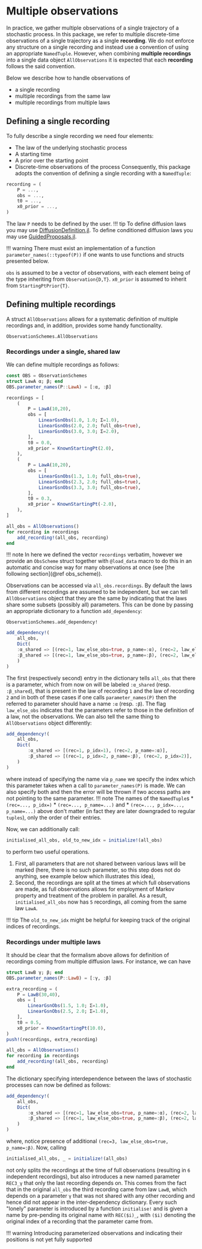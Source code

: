 # Multiple observations
In practice, we gather multiple observations of a single trajectory of a stochastic process. In this package, we refer to multiple discrete-time observations of a single trajectory as a single **recording**. We do not enforce any structure on a single recording and instead use a convention of using an appropriate `NamedTuple`. However, when combining **multiple recordings** into a single data object `AllObservations` it is expected that each **recording** follows the said convention.

Below we describe how to handle observations of
- a single recording
- multiple recordings from the same law
- multiple recordings from multiple laws

## Defining a single recording
To fully describe a single recording we need four elements:
- The law of the underlying stochastic process
- A starting time
- A prior over the starting point
- Discrete-time observations of the process
Consequently, this package adopts the convention of defining a single recording with a `NamedTuple`:
```julia
recording = (
    P = ...,
    obs = ...,
    t0 = ...,
    x0_prior = ...,
)
```
The law `P` needs to be defined by the user.
!!! tip
    To define diffusion laws you may use [DiffusionDefinition.jl](https://github.com/mmider/DiffusionDefinition.jl). To define conditioned diffusion laws you may use [GuidedProposals.jl](https://github.com/mmider/GuidedProposals.jl).

!!! warning
    There must exist an implementation of a function `parameter_names(::typeof(P))` if one wants to use functions and structs presented below.

`obs` is assumed to be a vector of observations, with each element
being of the type inheriting from `Observation{D,T}`. `x0_prior` is assumed
to inherit from `StartingPtPrior{T}`.

## Defining multiple recordings
A struct `AllObservations` allows for a systematic definition of multiple
recordings and, in addition, provides some handy functionality.
```@docs
ObservationSchemes.AllObservations
```
### Recordings under a single, shared law
We can define multiple recordings as follows:
```julia
const OBS = ObservationSchemes
struct LawA α; β; end
OBS.parameter_names(P::LawA) = [:α, :β]

recordings = [
    (
        P = LawA(10,20),
        obs = [
            LinearGsnObs(1.0, 1.0; Σ=1.0),
            LinearGsnObs(2.0, 2.0; full_obs=true),
            LinearGsnObs(3.0, 3.0; Σ=2.0),
        ],
        t0 = 0.0,
        x0_prior = KnownStartingPt(2.0),
    ),
    (
        P = LawA(10,20),
        obs = [
            LinearGsnObs(1.3, 1.0; full_obs=true),
            LinearGsnObs(2.3, 2.0; full_obs=true),
            LinearGsnObs(3.3, 3.0; full_obs=true),
        ],
        t0 = 0.3,
        x0_prior = KnownStartingPt(-2.0),
    ),
]

all_obs = AllObservations()
for recording in recordings
    add_recording!(all_obs, recording)
end
```
!!! note
    In here we defined the vector `recordings` verbatim, however we provide an `ObsScheme` struct together with `@load_data` macro to do this in an automatic and concise way for many observations at once (see [the following section](@ref obs_scheme)).

Observations can be accessed via `all_obs.recordings`. By default the laws from
different recordings are assumed to be independent, but we can tell
`AllObservations` object that they are the same by indicating that the laws
share some subsets (possibly all) parameters. This can be done by passing an
appropriate dictionary to a function `add_dependency`:
```@docs
ObservationSchemes.add_dependency!
```

```julia
add_dependency!(
    all_obs,
    Dict(
    :α_shared => [(rec=1, law_else_obs=true, p_name=:α), (rec=2, law_else_obs=true, p_name=:α)],
    :β_shared => [(rec=1, law_else_obs=true, p_name=:β), (rec=2, law_else_obs=true, p_name=:β)],
    )
)
```
The first (respectively second) entry in the dictionary tells `all_obs` that
there is a parameter, which from now on will be labeled `:α_shared` (resp.
`:β_shared`), that is present in the law of recording `1` and the law of
recording `2` and in both of these cases if one calls `parameter_names(P)` then the
referred to parameter should have a name `:α` (resp. `:β`). The flag `law_else_obs` indicates that the parameters refer to those in the definition of a law, not the observations. We can also tell the same thing to `AllObservations` object differently:
```julia
add_dependency!(
    all_obs,
    Dict(
        :α_shared => [(rec=1, p_idx=1), (rec=2, p_name=:α)],
        :β_shared => [(rec=1, p_idx=2, p_name=:β), (rec=2, p_idx=2)],
    )
)
```
where instead of specifying the name via `p_name` we specify the index which
this parameter takes when a call to `parameter_names(P)` is made. We can also specify
both and then the error will be thrown if two access paths are not pointing to
the same parameter.
!!! note
    The names of the `NamedTuple`s
    * `(rec=..., p_idx=)`
    * `(rec=..., p_name=...)` and
    * `(rec=..., p_idx=..., p_name=...)`
    above don't matter (in fact they are later downgraded to regular `tuples`), only the order of their entries.

Now, we can additionally call:
```julia
initialised_all_obs, old_to_new_idx = initialize!(all_obs)
```
to perform two useful operations.
1. First, all parameters that are not shared between various laws will be marked (here, there is no such parameter, so this step does not do anything, see example below which illustrates this idea),
2. Second, the recordings are split at the times at which full observations are made, as full observations allows for employment of Markov property and treatment of the problem in parallel. As a result, `initialised_all_obs` now has `5` recordings, all coming from the same law `LawA`.

!!! tip
    The `old_to_new_idx` might be helpful for keeping track of the original indices of recordings.

### Recordings under multiple laws
It should be clear that the formalism above allows for definition of recordings
coming from multiple diffusion laws. For instance, we can have
```julia
struct LawB γ; β; end
OBS.parameter_names(P::LawB) = [:γ, :β]

extra_recording = (
    P = LawB(30,40),
    obs = [
        LinearGsnObs(1.5, 1.0; Σ=1.0),
        LinearGsnObs(2.5, 2.0; Σ=1.0),
    ],
    t0 = 0.5,
    x0_prior = KnownStartingPt(10.0),
)
push!(recordings, extra_recording)

all_obs = AllObservations()
for recording in recordings
    add_recording!(all_obs, recording)
end
```
The dictionary specifying interdependence between the laws of stochastic processes can now be defined as follows:
```julia
add_dependency!(
    all_obs,
    Dict(
        :α_shared => [(rec=1, law_else_obs=true, p_name=:α), (rec=2, law_else_obs=true, p_name=:α)],
        :β_shared => [(rec=1, law_else_obs=true, p_name=:β), (rec=2, law_else_obs=true, p_name=:β), (rec=3, law_else_obs=true, p_name=:β)],
    )
)
```
where, notice presence of additional `(rec=3, law_else_obs=true, p_name=:β)`. Now, calling
```julia
initialised_all_obs, _ = initialize!(all_obs)
```
not only splits the recordings at the time of full observations (resulting in
`6` independent recordings), but also introduces a new named parameter
`REC3_γ` that only the last recording depends on. This comes from the fact that
in the original `all_obs` the third recording came from law `LawB`, which
depends on a parameter `γ` that was not shared with any other recording and
hence did not appear in the inter-dependency dictionary. Every such "lonely"
parameter is introduced by a function `initialise!` and is given a name by
pre-pending its original name with `REC($i)_`, with `($i)` denoting the original
index of a recording that the parameter came from.

!!! warning
    Introducing parameterized observations and indicating their positions is not yet fully supported
